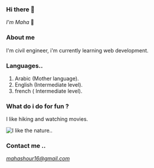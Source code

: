 ### Hi there 👋 
*I'm Maha* :slightly_smiling_face:

### About me
I'm civil engineer, i'm currently learning web development.
### Languages..
1. Arabic (Mother language).
2. English (Intermediate level).
3. french ( Intermediate level).
### What do i do for fun ? 
I like hiking and watching movies.

![I like the nature..](https://logisel.org/ville-emmerin/wordpress/wp-content/uploads/2021/03/tree-276014__340.jpg)

### Contact me ..
*mahashour16@gmail.com*



<!--
**MahaLubbad/MahaLubbad** is a ✨ _special_ ✨ repository because its `README.md` (this file) appears on your GitHub profile.

Here are some ideas to get you started:

- 🔭 I’m currently working on ...
- 🌱 I’m currently learning ...
- 👯 I’m looking to collaborate on ...
- 🤔 I’m looking for help with ...
- 💬 Ask me about ...
- 📫 How to reach me: ...
- 😄 Pronouns: ...
- ⚡ Fun fact: ...
-->
